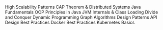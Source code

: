 High Scalability Patterns
CAP Theorem & Distributed Systems
Java Fundamentals
OOP Principles in Java
JVM Internals & Class Loading
Divide and Conquer
Dynamic Programming
Graph Algorithms
Design Patterns
API Design Best Practices
Docker Best Practices
Kubernetes Basics